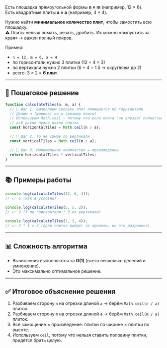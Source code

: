 Есть площадка прямоугольной формы **n × m** (например, 12 × 6).  
Есть квадратные плиты **a × a** (например, 4 × 4).

Нужно найти **минимальное количество плит**, чтобы замостить всю площадку.  
⚠️ Плиты нельзя ломать, резать, дробить. Их можно «выпустить за края» → важен полный покров.

Пример:

- `n = 12, m = 6, a = 4`
- по горизонтали нужно 3 плитки (12 ÷ 4 = 3)
- по вертикали нужно 2 плитки (6 ÷ 4 = 1.5 → округляем до 2)
- всего: 3 × 2 = **6 плит**.

---

## 📌 Пошаговое решение

```js
function calculateTiles(n, m, a) {
  // 🔹 Шаг 1. Вычисляем сколько плит помещается по горизонтали
  // Делим n (ширина) на a (размер плиты)
  // Используем Math.ceil — потому что если плита "не влезает полностью",
  // всё равно нужна новая плитка
  const horizontalTiles = Math.ceil(n / a);

  // 🔹 Шаг 2. То же самое по вертикали
  const verticalTiles = Math.ceil(m / a);

  // 🔹 Шаг 3. Минимальное количество = произведение
  return horizontalTiles * verticalTiles;
}
```

---

## 📚 Примеры работы

```js
console.log(calculateTiles(12, 6, 4));
// 👉 6 (как в условии)

console.log(calculateTiles(5, 5, 2));
// 👉 9 (3 по горизонтали * 3 по вертикали)

console.log(calculateTiles(7, 3, 4));
// 👉 2 * 1 = 2 (одна плитка выйдет за пределы, но это разрешено)
```

---

## 📊 Сложность алгоритма

- Вычисления выполняются за **O(1)** (всего несколько делений и умножение).
- Это максимально оптимальное решение.

---

## ✅ Итоговое объяснение решения

1. Разбиваем сторону `n` на отрезки длиной `a` → берём `Math.ceil(n / a)` плиток.
2. Разбиваем сторону `m` на отрезки длиной `a` → берём `Math.ceil(m / a)` плиток.
3. Всё замощение = произведение: плитки по ширине × плитки по высоте.
4. Используем `ceil`, потому что нельзя ставить половину плитки, придётся брать целую.
